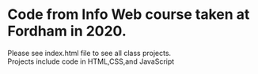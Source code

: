 # Code from Info Web course taken at Fordham in 2020.
Please see index.html file to see all class projects. <br>
Projects include code in HTML,CSS,and JavaScript
